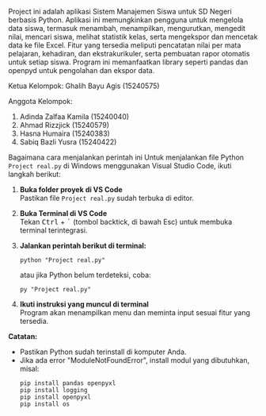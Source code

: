 Project ini adalah aplikasi Sistem Manajemen Siswa untuk SD Negeri berbasis Python. Aplikasi ini memungkinkan pengguna untuk mengelola data siswa, termasuk menambah, menampilkan, mengurutkan, mengedit nilai, mencari siswa, melihat statistik kelas, serta mengekspor dan mencetak data ke file Excel. Fitur yang tersedia meliputi pencatatan nilai per mata pelajaran, kehadiran, dan ekstrakurikuler, serta pembuatan rapor otomatis untuk setiap siswa. Program ini memanfaatkan library seperti pandas dan openpyd untuk pengolahan dan ekspor data.

Ketua Kelompok: Ghalih Bayu Agis (15240575)

Anggota Kelompok:
1. Adinda Zalfaa Kamila (15240040)
2. ⁠Ahmad Rizzjick (15240579)
3. ⁠Hasna Humaira (15240383)
4. ⁠Sabiq Bazli Yusra (15240422)

Bagaimana cara menjalankan perintah ini
Untuk menjalankan file Python `Project real.py` di Windows menggunakan Visual Studio Code, ikuti langkah berikut:
1. **Buka folder proyek di VS Code**  
   Pastikan file `Project real.py` sudah terbuka di editor.

2. **Buka Terminal di VS Code**  
   Tekan <kbd>Ctrl</kbd> + <kbd>`</kbd> (tombol backtick, di bawah Esc) untuk membuka terminal terintegrasi.

3. **Jalankan perintah berikut di terminal:**
   ```
   python "Project real.py"
   ```
   atau jika Python belum terdeteksi, coba:
   ```
   py "Project real.py"
   ```

4. **Ikuti instruksi yang muncul di terminal**  
   Program akan menampilkan menu dan meminta input sesuai fitur yang tersedia.

**Catatan:**  
- Pastikan Python sudah terinstall di komputer Anda.
- Jika ada error "ModuleNotFoundError", install modul yang dibutuhkan, misal:
  ```
  pip install pandas openpyxl
  pip install logging
  pip install openpyxl
  pip install os 
  ```

